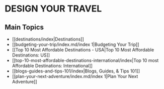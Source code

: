 # DESIGN YOUR TRAVEL

## Main Topics
- [[destinations/index|Destinations]]
- [[budgeting-your-trip/index.md/index 1|Budgeting Your Trip]]
- [[Top 10 Most Affordable Destinations - USA|Top 10 Most Affordable Destinations: US]]
- [[top-10-most-affordable-destinations-international/index|Top 10 most Affordable Destinations: International]]
- [[blogs-guides-and-tips-101/index|Blogs, Guides, & Tips 101]]
- [[plan-your-next-adventure/index.md/index 1|Plan Your Next Adventure]]

